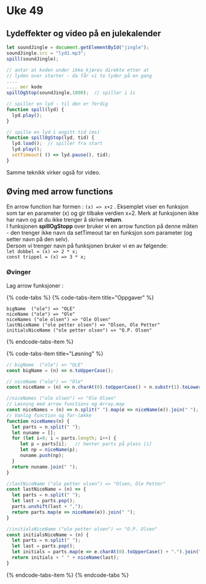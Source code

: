 # Uke 49

## Lydeffekter og video på en julekalender

```javascript
let soundJingle = document.getElementById("jingle");
soundJingle.src = "lyd1.mp3";
spill(soundJingle);

// antar at koden under ikke kjøres direkte etter at
// lyden over starter - da får vi to lyder på en gang
....
.... mer kode
spillOgStop(soundJingle,1000);  // spiller i 1s

// spiller en lyd - til den er ferdig
function spill(lyd) {
  lyd.play();
}

// spille en lyd i angitt tid (ms)
function spillOgStop(lyd, tid) {
  lyd.load();  // spiller fra start
  lyd.play();
  setTimeout( () => lyd.pause(), tid);
}
```

Samme teknikk virker også for video.

## Øving med arrow functions

En arrow function har formen : `(x) => x+2` . Eksemplet viser en funksjon som tar en parameter \(x\) og gir tilbake verdien x+2. Merk at funksjonen ikke har navn og at du ikke trenger å skrive **return**.  
I funksjonen **spillOgStopp** over bruker vi en arrow function på denne måten - den trenger ikke navn da setTimeout tar en funksjon som parameter \(og setter navn på den selv\).  
Dersom vi trenger navn på funksjonen bruker vi en av følgende:  
`let dobbel = (x) => 2 * x;`  
`const trippel = (x) => 3 * x;`

### Øvinger

Lag arrow funksjoner :

{% code-tabs %}
{% code-tabs-item title="Oppgaver" %}
```text
bigName  ("ole") => "OLE"
niceName ("ole") => "Ole"
niceNames ("ole olsen") => "Ole Olsen"
lastNiceName ("ole petter olsen") => "Olsen, Ole Petter"
initialsNiceName ("ole petter olsen") => "O.P. Olsen"
```
{% endcode-tabs-item %}

{% code-tabs-item title="Løsning" %}
```javascript
// bigName  ("ole") => "OLE"
const bigName = (n) => n.toUpperCase();

// niceName ("ole") => "Ole"
const niceName = (n) => n.charAt(0).toUpperCase() + n.substr(1).toLowerCase();

//niceNames ("ole olsen") => "Ole Olsen"
// Løsning med arrow functions og Array.map
const niceNames = (n) => n.split(" ").map(e => niceName(e)).join(" ");
// Vanlig function og for-løkke
function niceNames(n) {
  let parts = n.split(" ");
  let nuname = [];
  for (let i=0; i < parts.length; i++) {
     let p = parts[i];   // henter parts på plass [i]
     let np = niceName(p);
     nuname.push(np);
  }
  return nuname.join(" ");
}

//lastNiceName ("ole petter olsen") => "Olsen, Ole Petter"
const lastNiceName = (n) => {
  let parts = n.split(" ");
  let last = parts.pop();
  parts.unshift(last + ",");
  return parts.map(e => niceName(e)).join(" ");
}

//initialsNiceName ("ole petter olsen") => "O.P. Olsen"
const initialsNiceName = (n) {
  let parts = n.split(" ");
  let last = parts.pop();
  let initials = parts.map(e => e.charAt(0).toUpperCase() + ".").join("");
  return initials + " " + niceName(last);
}
```
{% endcode-tabs-item %}
{% endcode-tabs %}

